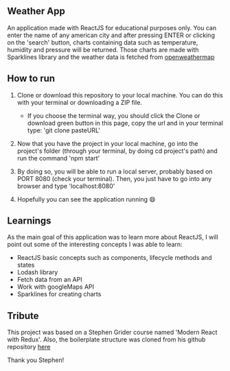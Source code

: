 ## Weather App

An application made with ReactJS for educational purposes only. You can enter the name of any american city and after pressing ENTER or clicking on the 'search' button, charts containing data such as temperature, humidity and pressure will be returned. Those charts are made with Sparklines library and the weather data is fetched from [openweathermap](https://openweathermap.org/)

## How to run

1. Clone or download this repository to your local machine. You can do this with your terminal or downloading a ZIP file.
    * If you choose the terminal way, you should click the Clone or download green button in this page, copy the url and in your terminal type: 'git clone pasteURL'

2. Now that you have the project in your local machine, go into the project's folder (through your terminal, by doing cd project's path) and run the command 'npm start'

3. By doing so, you will be able to run a local server, probably based on PORT 8080 (check your terminal). Then, you just have to go into any browser and type 'localhost:8080'

4. Hopefully you can see the application running :smile:

## Learnings

As the main goal of this application was to learn more about ReactJS, I will point out some of the interesting concepts I was able to learn:

* ReactJS basic concepts such as components, lifecycle methods and states
* Lodash library
* Fetch data from an API
* Work with googleMaps API
* Sparklines for creating charts

## Tribute

This project was based on a Stephen Grider course named 'Modern React with Redux'. Also, the boilerplate structure was cloned from his github repository [here](https://github.com/StephenGrider)

Thank you Stephen!
